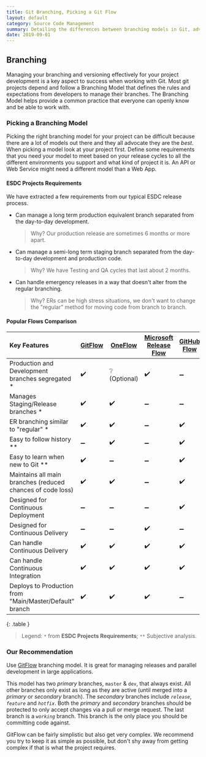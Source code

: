 ```yaml
---
title: Git Branching, Picking a Git Flow
layout: default
category: Source Code Management
summary: Detailing the differences between branching models in Git, advising on the best to pick for your application.
date: 2019-09-01
---
```


## Branching

Managing your branching and versioning effectively for your project development is a key aspect to success when working with Git.
Most git projects depend and follow a Branching Model that defines the rules and expectations from developers to manage their branches.
The Branching Model helps provide a common practice that everyone can openly know and be able to work with.

### Picking a Branching Model

Picking the right branching model for your project can be difficult because there are a lot of models out there and they all advocate they are the _best_.
When picking a model look at your project first.
Define some requirements that you need your model to meet based on your release cycles to all the different environments you support and what kind of project it is.
An API or Web Service might need a different model than a Web App.

#### ESDC Projects Requirements

We have extracted a few requirements from our typical ESDC release process.

- Can manage a long term production equivalent branch separated from the day-to-day development.  
  > Why? Our production release are sometimes 6 months or more apart.
- Can manage a semi-long term staging branch separated from the day-to-day development and production code.  
  > Why? We have Testing and QA cycles that last about 2 months.
- Can handle emergency releases in a way that doesn't alter from the regular branching.  
  > Why? ERs can be high stress situations, we don't want to change the "regular" method for moving code from branch to branch.

#### Popular Flows Comparison

| Key Features | [GitFlow](https://www.atlassian.com/git/tutorials/comparing-workflows/gitflow-workflow) | [OneFlow](https://www.endoflineblog.com/oneflow-a-git-branching-model-and-workflow) | [Microsoft Release Flow](https://docs.microsoft.com/en-us/azure/devops/learn/devops-at-microsoft/release-flow) | [GitHub Flow](https://githubflow.github.io/) | [GitLab Flow](https://about.gitlab.com/topics/version-control/what-is-gitlab-flow/) |
| :--- | --- | --- | --- | --- | --- |
| Production and Development branches segregated * | :heavy_check_mark: | :grey_question: (Optional) | :heavy_check_mark: | :heavy_minus_sign: | :heavy_check_mark: |
| Manages Staging/Release branches * | :heavy_check_mark: | :heavy_check_mark: | :heavy_minus_sign: | :heavy_minus_sign: | :heavy_check_mark: |
| ER branching similar to "regular" * | :heavy_check_mark: | :heavy_check_mark: | :heavy_minus_sign: | :heavy_check_mark: | :heavy_minus_sign: |
| Easy to follow history ** | :heavy_minus_sign: | :heavy_check_mark: | :heavy_minus_sign: | :heavy_check_mark: | :heavy_minus_sign: |
| Easy to learn when new to Git ** | :heavy_check_mark: | :heavy_minus_sign: | :heavy_minus_sign: | :heavy_check_mark: | :heavy_minus_sign: |
| Maintains all main branches (reduced chances of code loss) | :heavy_check_mark: | :heavy_check_mark: | :heavy_minus_sign: | :heavy_check_mark: | :heavy_check_mark: |
| Designed for Continuous Deployment | :heavy_minus_sign: | :heavy_minus_sign: | :heavy_minus_sign: | :heavy_check_mark: | :heavy_minus_sign: |
| Designed for Continuous Delivery | :heavy_minus_sign: | :heavy_minus_sign: | :heavy_check_mark: | :heavy_minus_sign: | :heavy_check_mark: |
|  Can handle Continuous Delivery | :heavy_check_mark: | :heavy_check_mark: | :heavy_check_mark: | :heavy_check_mark: | :heavy_check_mark: |
|  Can handle Continuous Integration | :heavy_check_mark: | :heavy_check_mark: | :heavy_check_mark: | :heavy_check_mark: | :heavy_check_mark: |
| Deploys to Production from "Main/Master/Default" branch | :heavy_check_mark: | :heavy_check_mark: | :heavy_check_mark: | :heavy_minus_sign: | :heavy_check_mark: |
{: .table }

> Legend: `*` from **ESDC Projects Requirements**; `**` Subjective analysis.

### Our Recommendation

Use [GitFlow](https://www.atlassian.com/git/tutorials/comparing-workflows/gitflow-workflow) branching model.
It is great for managing releases and parallel development in large applications.

This model has two _primary_ branches, `master` & `dev`, that always exist.
All other branches only exist as long as they are active (until merged into a _primary_ or _secondary_ branch).
The _secondary_ branches include _`release`_, _`feature`_ and _`hotfix`_.
Both the _primary_ and _secondary_ branches should be protected to only accept changes via a pull or merge request.
The last branch is a _`working`_ branch.
This branch is the only place you should be committing code against.

GitFlow can be fairly simplistic but also get very complex.
We recommend you try to keep it as simple as possible, but don't shy away from getting complex if that is what the project requires.
